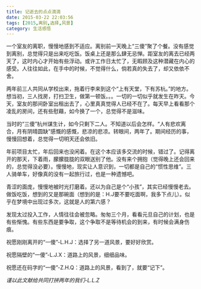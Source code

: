 ```yaml
---
title: 记逝去的点点滴滴
date: 2015-03-22 22:03:56
tags: [2015,离别,选择,风景]
category: 生活感悟
---
```

一个室友的离职，慢慢地感到不适应。离别前一天晚上“三傻”聚了个餐。没有感觉到离别，总觉得只是出来吃吃饭。饭桌上还是那么肆无忌惮。距室友的离去已经两天了，这时内心才开始有些浮动。或许工作日太忙了，无暇顾及这种潜藏在内心的感受。人往往如此，在手中的时候，不觉得什么，倘若真的失去了，却又依依不舍。

<!--more-->

两年前三人共同从学校出来，拖着行李来到这个“上有天堂，下有苏杭。”的地方。想当初，三人找房，打扫卫生，做第一顿饭。。。一切的一切似乎就发生在昨天。今天，室友的那间卧室出租出去了，心里真真觉得人已经不在了。每天早上看看那个凌乱的房间，还有些慰藉，如今换了一个，总觉得不是滋味。

当时的“三傻”杭州谋生计，如今只剩下二人。不知道以后会怎样。“人有悲欢离合，月有阴晴圆缺”感慨的感慨，悲凉的悲凉。转眼间，两年了。期间经历的事，慢慢回想着，总觉得一切明天还会依旧。

年前项目太忙，年后回来也没闲着。在这个本应该多交流的时候，错过了。记得离开的那天，下着雨，朦朦胧胧的双眼送别了他。没有来个拥抱（觉得晚上还会回来的，总觉得没必要）。慢慢地，现实让人意识到，一切都是自己的“惯性思维”。三人骑单车，好像真的没有一起旅行过，也是一种遗憾吧。

青涩的面庞，慢慢地被时光打磨着。还以为自己是个“小孩”，其实已经慢慢老去。做饭吃饭，想到的又是那碗面（想到的是：H.J要不要吃面啊，我多下点儿）。似乎在梦境中出现过多次，这就是人的第六感？

发现太过投入工作，人情往往会被忽略。匆匆三个月，看看元旦自己的计划，也是有些惭愧。有些东西是要争取，这个争取不是等待机会的到来，有时候会满身伤痕。

祝愿刚刚离开的“一傻”-L.H.J：选择了另一道风景，要好好欣赏。

祝愿隔壁的“一傻”-L.J.X：道路上的风景，细细品味。

祝愿还在码字的“一傻”-Z.H.Q：道路上的风景，看到了，就要“记下”。

*谨以此文献给共同打拼两年的我们-L.L.Z*
